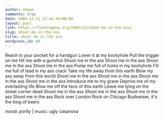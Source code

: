 ```yaml
---
author: shawn
comments: true
date: 2004-12-21 17:41:44+00:00
layout: post
link: https://floatingboy.org/2004/12/shoot-me-in-the-ass/
slug: shoot-me-in-the-ass
title: shoot me in the ass
wordpress_id: 60
---
```


Reach in your pocket for a handgun
Lower it at my bootyhole
Pull the trigger on me
Hit me with a gunshot
Shoot me in the ass
Shoot me in the ass
Shoot me in the ass
Shoot me in the ass
Pump me full of holes in my bootyhole
Fill me full of lead in my ass crack
Take my life away from this earth
Blow my ass away from this world
Shoot me in the ass
Shoot me in the ass
Shoot me in the ass
Shoot me in the ass
Introduce me to my grave
Deprive me of my everlasting life
Blow me off the face of this earth
Leave me lying on the street corner dead
Shoot me in the ass
Shoot me in the ass
Shoot me in the ass
Shoot me in the ass
Rock over London
Rock on Chicago
Budweiser, it's the king of beers

mood: portly | music: ugly casanova
